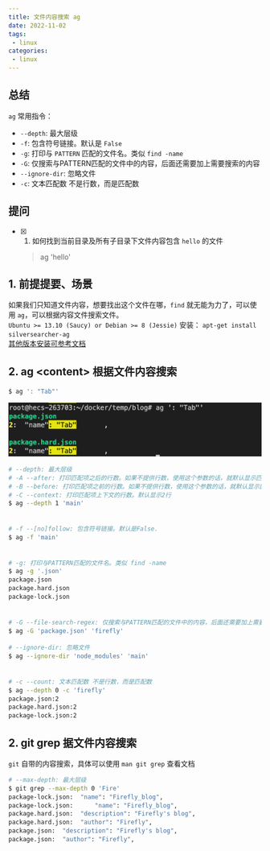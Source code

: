 ```yaml
---
title: 文件内容搜索 ag
date: 2022-11-02
tags:
 - linux
categories: 
 - linux
---
```



## 总结
`ag` 常用指令：
- `--depth`: 最大层级
- `-f`: 包含符号链接。默认是 `False`
- `-g`: 打印与 `PATTERN` 匹配的文件名。类似 `find -name`
- `-G`: 仅搜索与PATTERN匹配的文件中的内容，后面还需要加上需要搜索的内容
- `--ignore-dir`: 忽略文件
- `-c`: 文本匹配数 不是行数，而是匹配数



## 提问
- [x] 1. 如何找到当前目录及所有子目录下文件内容包含 `hello` 的文件
    >  ag 'hello'





## 1. 前提提要、场景
如果我们只知道文件内容，想要找出这个文件在哪，`find` 就无能为力了，可以使用 `ag`，可以根据内容文件搜索文件。          
`Ubuntu >= 13.10 (Saucy) or Debian >= 8 (Jessie)` 安装：
`apt-get install silversearcher-ag`      
[其他版本安装可参考文档](https://github.com/ggreer/the_silver_searcher)



## 2. ag \<content\> 根据文件内容搜索

```bash
$ ag ': "Tab"'
```
![](./12/1.png)

```bash
# --depth: 最大层级 
# -A --after: 打印匹配项之后的行数。如果不提供行数，使用这个参数的话，就默认显示匹配项之后的2行
# -B --before: 打印匹配项之前的行数。如果不提供行数，使用这个参数的话，就默认显示匹配项之前的2行
# -C --context: 打印匹配项上下文的行数。默认显示2行
$ ag --depth 1 'main'


# -f --[no]follow: 包含符号链接。默认是False.
$ ag -f 'main' 


# -g: 打印与PATTERN匹配的文件名。类似 find -name
$ ag -g '.json'
package.json
package.hard.json
package-lock.json


# -G --file-search-regex: 仅搜索与PATTERN匹配的文件中的内容，后面还需要加上需要搜索的内容
$ ag -G 'package.json' 'firefly' 

# --ignore-dir: 忽略文件
$ ag --ignore-dir 'node_modules' 'main' 


# -c --count: 文本匹配数 不是行数，而是匹配数
$ ag --depth 0 -c 'firefly' 
package.json:2
package.hard.json:2
package-lock.json:2
```





## 2. git grep 据文件内容搜索
`git` 自带的内容搜索，具体可以使用 `man git grep` 查看文档
```bash
# --max-depth: 最大层级
$ git grep --max-depth 0 'Fire'
package-lock.json:  "name": "Firefly_blog",
package-lock.json:      "name": "Firefly_blog",
package.hard.json:  "description": "Firefly's blog",
package.hard.json:  "author": "Firefly",
package.json:  "description": "Firefly's blog",
package.json:  "author": "Firefly",
```